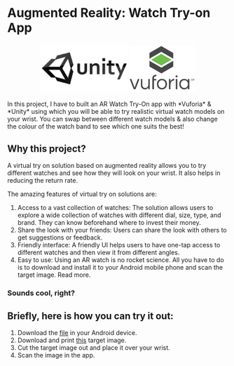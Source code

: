 # Augmented Reality: Watch Try-on App

<p align="center">
  <img src="logos/unity.png" width="200px">
  <img src="logos/vuforia.png" width="150px">
</p>
In this project, I have to built an AR Watch Try-On app with *Vuforia* & *Unity* using which you will be able to try realistic virtual watch models on your wrist. You can swap between different watch models & also change the colour of the  watch band to see which one suits the best!

## Why this project?

A virtual try on solution based on augmented reality allows you to try different watches and see how they will look on your wrist. It also helps in reducing the return rate.

The amazing features of virtual try on solutions are:

1. Access to a vast collection of watches: The solution allows users to explore a wide collection of watches with different dial, size, type, and brand. They can know beforehand where to invest their money.
2. Share the look with your friends: Users can share the look with others to get suggestions or feedback.
3. Friendly interface: A friendly UI helps users to have one-tap access to different watches and then view it from different angles.
4. Easy to use: Using an AR watch is no rocket science. All you have to do is to download and install it to your Android mobile phone and scan the target image. Read more.

### Sounds cool, right? 

## Briefly, here is how you can try it out:

1. Download the [file](apk/Watch%20Try%20On%20App.sln.apk) in your Android device.
2. Download and print [this](images/target/target.pdf) target image.
3. Cut the target image out and place it over your wrist.
4. Scan the image in the app.